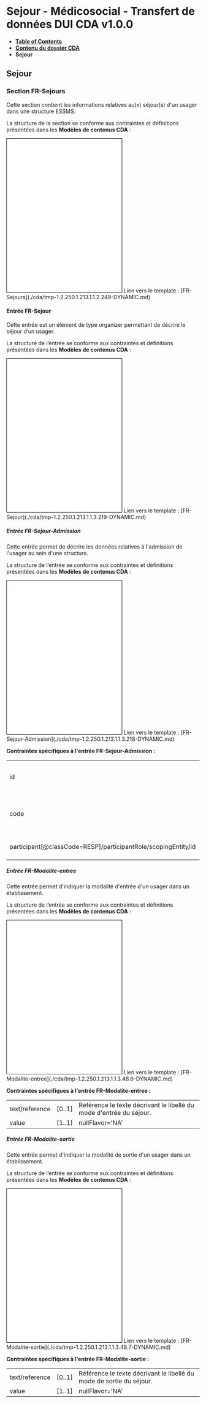 # Sejour - Médicosocial - Transfert de données DUI CDA v1.0.0

* [**Table of Contents**](toc.md)
* [**Contenu du dossier CDA**](contenu_dossier.md)
* **Sejour**

## Sejour

### Section FR-Sejours

Cette section contient les informations relatives au(x) séjour(s) d'un usager dans une structure ESSMS.

La structure de la section se conforme aux contraintes et définitions présentées dans les **Modèles de contenus CDA** :

<iframe src="./cda/tmp-1.2.250.1.213.1.1.2.249-DYNAMIC.html" sandbox="allow-same-origin allow-scripts" style="border: 1px solid black" id="FR-Sejours" height="400"></iframe>
Lien vers le template : [FR-Sejours](./cda/tmp-1.2.250.1.213.1.1.2.249-DYNAMIC.md)

#### Entrée FR-Sejour

Cette entrée est un élément de type organizer permettant de décrire le séjour d’un usager.

La structure de l’entrée se conforme aux contraintes et définitions présentées dans les **Modèles de contenus CDA** :

<iframe src="./cda/tmp-1.2.250.1.213.1.1.3.219-DYNAMIC.html" sandbox="allow-same-origin allow-scripts" style="border: 1px solid black" id="FR-Sejour" height="400"></iframe>
Lien vers le template : [FR-Sejour](./cda/tmp-1.2.250.1.213.1.1.3.219-DYNAMIC.md)

##### Entrée FR-Sejour-Admission

Cette entrée permet de décrire les données relatives à l'admission de l'usager au sein d'une structure.

La structure de l’entrée se conforme aux contraintes et définitions présentées dans les **Modèles de contenus CDA** :

<iframe src="./cda/tmp-1.2.250.1.213.1.1.3.218-DYNAMIC.html" sandbox="allow-same-origin allow-scripts" style="border: 1px solid black" id="FR-Sejour-Admission" height="400"></iframe>
Lien vers le template : [FR-Sejour-Admission](./cda/tmp-1.2.250.1.213.1.1.3.218-DYNAMIC.md)

**Contraintes spécifiques à l'entrée FR-Sejour-Admission :**

| | | |
| :--- | :--- | :--- |
| id | [1..1] | **Identifiant unique du séjour**L'identifiant se forme en concaténant : 3+FINESS/identifiantLocalUsagerESSMS-SEJOUR-numeroDossier |
| code | [1..1] | Valeur fixée à :@code = GEN-351@codeSystem = 1.2.250.1.213.1.1.4.322@displayName = Établissement ou service social ou médico-social (ESSMS) (optionnel) |
| participant[@classCode=RESP]/participantRole/scopingEntity/id | [1..1] | **Identifiant de l'entité juridique responsable du séjour**L'identifiant de la structure est requis. |

##### Entrée FR-Modalite-entree

Cette entrée permet d'indiquer la modalité d'entrée d'un usager dans un établissement.

La structure de l’entrée se conforme aux contraintes et définitions présentées dans les **Modèles de contenus CDA** :

<iframe src="./cda/tmp-1.2.250.1.213.1.1.3.48.6-DYNAMIC.html" sandbox="allow-same-origin allow-scripts" style="border: 1px solid black" id="FR-Modalite-entree" height="400"></iframe>
Lien vers le template : [FR-Modalite-entree](./cda/tmp-1.2.250.1.213.1.1.3.48.6-DYNAMIC.md)

**Contraintes spécifiques à l'entrée FR-Modalite-entree :**

| | | |
| :--- | :--- | :--- |
| text/reference | [0..1] | Référence le texte décrivant le libellé du mode d'entrée du séjour. |
| value | [1..1] | nullFlavor='NA' |

##### Entrée FR-Modalite-sortie

Cette entrée permet d'indiquer la modalité de sortie d'un usager dans un établissement.

La structure de l’entrée se conforme aux contraintes et définitions présentées dans les **Modèles de contenus CDA** :

<iframe src="./cda/tmp-1.2.250.1.213.1.1.3.48.7-DYNAMIC.html" sandbox="allow-same-origin allow-scripts" style="border: 1px solid black" id="FR-Modalite-sortie" height="400"></iframe>
Lien vers le template : [FR-Modalite-sortie](./cda/tmp-1.2.250.1.213.1.1.3.48.7-DYNAMIC.md)

**Contraintes spécifiques à l'entrée FR-Modalite-sortie :**

| | | |
| :--- | :--- | :--- |
| text/reference | [0..1] | Référence le texte décrivant le libellé du mode de sortie du séjour. |
| value | [1..1] | nullFlavor='NA' |

